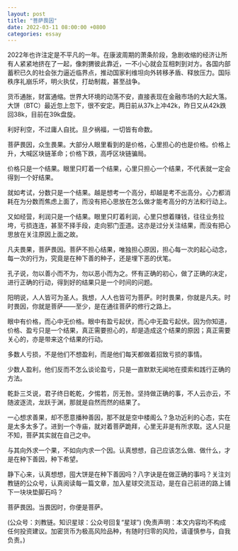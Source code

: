 ```yaml
---
layout: post
title: "菩萨畏因"
date: 2022-03-11 08:00:00 +0800
categories: essay
---
```


2022年也许注定是不平凡的一年。在康波周期的萧条阶段，急剧收缩的经济让所有人紧紧地挤在了一起，像刺猬彼此靠近，一不小心就会互相刺到对方。各国内部蓄积已久的社会张力逼近临界点，推动国家利维坦向外转移矛盾、释放压力。国际秩序礼崩乐坏，明火执仗，打劫制裁，甚至战争。

货币通胀，财富通缩。世界大环境的动荡不安，直接表现在金融市场的大起大落。大饼（BTC）最近忽上忽下，很不安定。两日前从37k上冲42k，昨日又从42k跌回38k，目前在39k盘旋。

利好利空，不过庸人自扰。旦夕祸福，一切皆有命数。

菩萨畏因，众生畏果。大部分人眼里看到的是价格，心里担心的也是价格。价格上升，大喊区块链革命；价格下跌，高呼区块链骗局。

价格只是一个结果。眼里只盯着一个结果，心里只担心一个结果，不代表就一定会得到一个好结果。

就如考试，分数只是一个结果。越是想考一个高分，却越是考不出高分。心力都消耗在为分数而焦虑上面了，而没有把心思放在怎么做才能考高分的方法和行动上。

又如经营，利润只是一个结果。眼里只盯着利润，心里只想着赚钱，往往业务拉垮，亏损连连，甚至不择手段，走向邪门歪道。这亦是过分关注结果，而没有把心思放在关注原因上面之故。

凡夫畏果，菩萨畏因。菩萨不担心结果，唯独担心原因，担心每一次的起心动念，每一次的行为，究竟是在种下善的种子，还是埋下恶的伏笔。

孔子说，勿以善小而不为，勿以恶小而为之。怀有正确的初心，做了正确的决定，进行正确的行动，得到好的结果只是一个时间的问题。

阳明说，人人皆可为圣人。我想，人人也皆可为菩萨。时时畏果，你就是凡夫。时时畏因，你就是菩萨——至少，是在通往菩萨的修行之路上。

眼中有价格，而心中无价格。眼中有盈亏起伏，而心中无盈亏起伏。因为你知道，价格、盈亏只是一个结果，真正需要担心的，却是造成这个结果的原因；真正需要关心的，亦是带来这个结果的行动。

多数人亏损，不是他们不想盈利，而是他们每天都做着招致亏损的事情。

少数人盈利，他们反而不怎么谈论盈亏，只是一直默默无闻地在摸索和践行正确的方法。

乾卦三爻说，君子终日乾乾，夕惕若，厉无咎。坚持做正确的事，不人云亦云，不随波逐流，龙跃于渊，那就是自然而然的结果了。

一心想求善果，却不愿意播种善因，那不就是空中楼阁么？急功近利的心态，实在是太多太多了。进到一个寺庙，就对着菩萨跪拜，心里无非是有所求取。这人只是不知，菩萨其实就在自己之中。

与其向外求一个果，不如向内求一个因。认真想想，自己应该怎么做、做什么，才是在种下善因，种下希望。

静下心来，认真想想，囤大饼是在种下善因吗？八字诀是在做正确的事吗？关注刘教链的公众号，认真阅读每一篇文章，加入星球交流互动，是在自己前进的路上铺下一块块垫脚石吗？

菩萨畏因。当畏因时，你便是菩萨。

(公众号：刘教链。知识星球：公众号回复“星球”)
(免责声明：本文内容均不构成任何投资建议。加密货币为极高风险品种，有随时归零的风险，请谨慎参与，自我负责。)